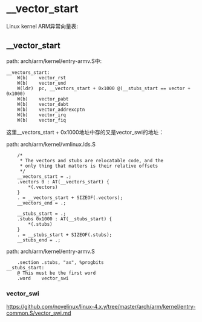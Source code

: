 __vector_start
========================================

Linux kernel ARM异常向量表:

__vector_start
----------------------------------------

path: arch/arm/kernel/entry-armv.S中:
```
__vectors_start:
    W(b)    vector_rst
    W(b)    vector_und
    W(ldr)  pc, __vectors_start + 0x1000 @(__stubs_start == vector + 0x1000)
    W(b)    vector_pabt
    W(b)    vector_dabt
    W(b)    vector_addrexcptn
    W(b)    vector_irq
    W(b)    vector_fiq
```

这里__vectors_start + 0x1000地址中存的又是vector_swi的地址：

path: arch/arm/kernel/vmlinux.lds.S
```
    /*
     * The vectors and stubs are relocatable code, and the
     * only thing that matters is their relative offsets
     */
    __vectors_start = .;
    .vectors 0 : AT(__vectors_start) {
        *(.vectors)
    }
    . = __vectors_start + SIZEOF(.vectors);
    __vectors_end = .;

    __stubs_start = .;
    .stubs 0x1000 : AT(__stubs_start) {
        *(.stubs)
    }
    . = __stubs_start + SIZEOF(.stubs);
    __stubs_end = .;
```

path: arch/arm/kernel/entry-armv.S
```
    .section .stubs, "ax", %progbits
__stubs_start:
    @ This must be the first word
    .word    vector_swi
```

### vector_swi

https://github.com/novelinux/linux-4.x.y/tree/master/arch/arm/kernel/entry-common.S/vector_swi.md
